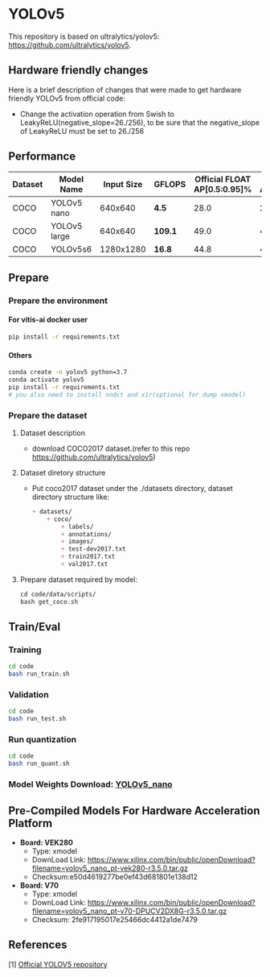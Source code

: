 # YOLOv5
This repository is based on ultralytics/yolov5: https://github.com/ultralytics/yolov5. 

##  Hardware friendly changes
Here is a brief description of changes that were made to get hardware friendly YOLOv5 from official code:

- Change the activation operation from Swish to LeakyReLU(negative_slope=26./256), to be sure that the negative_slope of LeakyReLU must be set to 26./256


## Performance

|Dataset |Model Name                      |Input Size |GFLOPS    |Official FLOAT AP[0.5:0.95]%|FLOAT AP[0.5:0.95]%|Quant AP[0.5:0.95]%|
|--------|------------------------------- |-----------|----------|----------------------------|-------------------|-------------------|
|COCO    |YOLOv5 nano                     |640x640    |**4.5**   |   28.0                     | 27.0              | 26.2              |
|COCO    |YOLOv5 large                    |640x640    |**109.1** |   49.0                     | 47.2              | 45.5              |
|COCO    |YOLOv5s6                        |1280x1280  |**16.8**  |   44.8                     | 43.6              | 42.0              |


## Prepare

### Prepare the environment

#### For vitis-ai docker user
```bash
pip install -r requirements.txt
```

#### Others
```bash
conda create -n yolov5 python=3.7
conda activate yolov5
pip install -r requirements.txt
# you also need to install nndct and xir(optional for dump xmodel)
```

### Prepare the dataset

1. Dataset description

    - download COCO2017 dataset.(refer to this repo https://github.com/ultralytics/yolov5)

2. Dataset diretory structure
    - Put coco2017 dataset under the ./datasets directory, dataset directory structure like:
        ```markdown
        + datasets/
            + coco/
                + labels/
                + annotations/
                + images/
                + test-dev2017.txt 
                + train2017.txt
                + val2017.txt
        ```

3. Prepare dataset required by model:

    ```markdown
    cd code/data/scripts/ 
    bash get_coco.sh
    ```

## Train/Eval

### Training 
```bash
cd code
bash run_train.sh
```

### Validation
```bash
cd code
bash run_test.sh
```

### Run quantization
```bash
cd code
bash run_quant.sh
```

### Model Weights Download: [YOLOv5_nano](https://www.xilinx.com/bin/public/openDownload?filename=pt_yolov5-nano_3.5.zip)

## **Pre-Compiled Models For Hardware Acceleration Platform**

- **Board: VEK280**
  - Type: xmodel
  - DownLoad Link: https://www.xilinx.com/bin/public/openDownload?filename=yolov5_nano_pt-vek280-r3.5.0.tar.gz
  - Checksum:e50d4619277be0ef43d681801e138d12
- **Board: V70**
  - Type: xmodel
  - DownLoad Link: https://www.xilinx.com/bin/public/openDownload?filename=yolov5_nano_pt-v70-DPUCV2DX8G-r3.5.0.tar.gz
  - Checksum: 2fe917195017e25466dc4412a1de7479

## **References**

[1] [Official YOLOV5 repository](https://github.com/ultralytics/yolov5/) <br>

